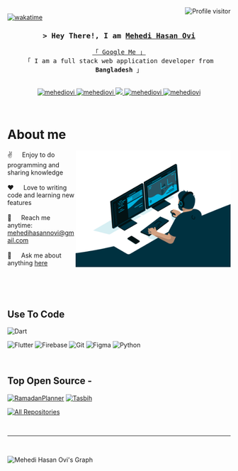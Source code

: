 <!--
<h2 align="center">
  Welcome to Mehedi Hasan Ovi World!
  <img src="https://media.giphy.com/media/hvRJCLFzcasrR4ia7z/giphy.gif" width="28">
</h2>
-->

<!--
<p align="center">
  <a href="https://github.com/mehediovi"><img src="https://readme-typing-svg.herokuapp.com/?lines=Self%20Taught%20Programmer;Front%20End%20Developer;1.5%2B%20years%20of%20coding%20experience;Always%20learning%20new%20things&center=true&width=380&height=45"></a>
</p>

 -->

<a href="https://komarev.com/ghpvc/?username=mehedihasannovi">
  <img align="right" src="https://komarev.com/ghpvc/?username=mehedihasannovi&label=Visitors&color=0e75b6&style=flat" alt="Profile visitor" />
</a>


[![wakatime](https://wakatime.com/badge/user/78c92b8e-98af-4f70-a6be-4109b111e446.svg)](https://wakatime.com/@mehedihasanovi)

<!-- Intro  -->
<h3 align="center">
        <samp>&gt; Hey There!, I am
                <b><a target="_blank" href="https://mehediovi.me">Mehedi Hasan Ovi</a></b>
        </samp>
</h3>


<p align="center"> 
  <samp>
    <a href="https://www.google.com/search?q=Mehedi+hasan+ovi">「 Google Me 」</a>
    <br>
    「 I am a full stack web application developer from <b>Bangladesh</b> 」
    <br>
    <br>
  </samp>
</p>

<p align="center">
 <a href="https://mehediovi.me" target="blank">
  <img src="https://img.shields.io/badge/Website-DC143C?style=for-the-badge&logo=medium&logoColor=white" alt="mehediovi" />
 </a>
 <a href="https://www.linkedin.com/in/mehediovi" target="_blank">
  <img src="https://img.shields.io/badge/LinkedIn-0077B5?style=for-the-badge&logo=linkedin&logoColor=white" alt="mehediovi"/>
 </a>
 <!-- <a href="https://dev.to/mehediovi" target="_blank">
  <img src="https://img.shields.io/badge/dev.to-0A0A0A?style=for-the-badge&logo=dev.to&logoColor=white" alt="mehediovi" />
 </a> -->
 <a href="https://x.com/Mehedi_Ovi_" target="_blank">
  <img src="https://img.shields.io/badge/Twitter-1DA1F2?style=for-the-badge&logo=twitter&logoColor=white" />
 </a>
 <a href="https://instagram.com/_mehedi_hasan_ovi" target="_blank">
  <img src="https://img.shields.io/badge/Instagram-fe4164?style=for-the-badge&logo=instagram&logoColor=white" alt="mehediovi" />
 </a> 
 <a href="https://facebook.com/mehedihasanovi.io" target="_blank">
  <img src="https://img.shields.io/badge/Facebook-20BEFF?&style=for-the-badge&logo=facebook&logoColor=white" alt="mehediovi"  />
  </a> 
</p>
<br />

<!-- About Section -->
 # About me
 
<p>
 <img align="right" width="350" src="/assets/programmer.gif" alt="Coding gif" />
  
 ✌️ &emsp; Enjoy to do programming and sharing knowledge <br/><br/>
 ❤️ &emsp; Love to writing code and learning new features<br/><br/>
 📧 &emsp; Reach me anytime: mehedihasannovi@gmail.com<br/><br/>
 💬 &emsp; Ask me about anything [here](https://github.com/mehedihasannovi/mehedihasanovi/issues)

</p>

<br/>
<br/>
<br/>

## Use To Code

![Dart](https://camo.githubusercontent.com/2081d92c054dbf7eec9521ade73051ed66fb9ccffb53e33213585fbf23ec2d52/68747470733a2f2f696d672e736869656c64732e696f2f62616467652f446172742d3031373543323f7374796c653d666f722d7468652d6261646765266c6f676f3d64617274266c6f676f436f6c6f723d7768697465)
<!-- ![Javascript](https://img.shields.io/badge/Javascript-F0DB4F?style=for-the-badge&labelColor=black&logo=javascript&logoColor=F0DB4F)
![Typescript](https://img.shields.io/badge/Typescript-007acc?style=for-the-badge&labelColor=black&logo=typescript&logoColor=007acc) -->
![Flutter](https://camo.githubusercontent.com/df7ab2a6c45b04e44de2c8641ef87cba4617625cd31935efb57721a4e0a351b2/68747470733a2f2f696d672e736869656c64732e696f2f62616467652f466c75747465722d3032353639423f7374796c653d666f722d7468652d6261646765266c6f676f3d666c7574746572266c6f676f436f6c6f723d7768697465)
![Firebase](https://camo.githubusercontent.com/f34df100c34fada6dbfa7768b87a078ebbeeb932cbba71916f3f9e35e3107156/68747470733a2f2f696d672e736869656c64732e696f2f62616467652f66697265626173652d6666636132383f7374796c653d666f722d7468652d6261646765266c6f676f3d6669726562617365266c6f676f436f6c6f723d626c61636b)
![Git](https://camo.githubusercontent.com/f38298638f10774e1f0205a1111dff4a7675c0ed8600356f28e8276c2bab8235/68747470733a2f2f696d672e736869656c64732e696f2f62616467652f4769742d4630353033323f7374796c653d666f722d7468652d6261646765266c6f676f3d676974266c6f676f436f6c6f723d7768697465)
![Figma](https://camo.githubusercontent.com/87f7705beed62b47e78194633fe9e96e2d2b59097003f1020ce1fc11f26b284e/68747470733a2f2f696d672e736869656c64732e696f2f62616467652f4669676d612d3145314531453f7374796c653d666f722d7468652d6261646765266c6f676f3d4669676d61266c6f676f436f6c6f723d7768697465)
![Python](https://camo.githubusercontent.com/068185594692d93914fc7f6c90a603efd68a4ca8f4ef0463f12ec9df8c51267a/68747470733a2f2f696d672e736869656c64732e696f2f62616467652f507974686f6e2d4646443433423f7374796c653d666f722d7468652d6261646765266c6f676f3d707974686f6e266c6f676f436f6c6f723d6461726b677265656e)
<!-- ![MongoDB](https://img.shields.io/badge/MongoDB-4EA94B?style=for-the-badge&logo=mongodb&logoColor=white)
![HTML](https://img.shields.io/badge/HTML5-E34F26?style=for-the-badge&logo=html5&logoColor=white)
![CSS3](https://img.shields.io/badge/CSS3-1572B6?style=for-the-badge&logo=css3&logoColor=white)
![SASS Badge](https://img.shields.io/badge/Sass-CC6699?style=for-the-badge&logo=sass&logoColor=white)
![Ant-Design](https://img.shields.io/badge/AntDesign-0170FE?style=for-the-badge&logo=antdesign&logoColor=white)
![Tailwind](https://img.shields.io/badge/Tailwind_CSS-092749?style=for-the-badge&logo=tailwindcss&logoColor=06B6D4&labelColor=000000)
![Bootstrap](https://img.shields.io/badge/Bootstrap-563D7C?style=for-the-badge&logo=bootstrap&logoColor=white)
![Strapi](https://img.shields.io/badge/strapi-2E7EEA?style=for-the-badge&logo=strapi&logoColor=white)
![Markdown](https://img.shields.io/badge/Markdown-000000?style=for-the-badge&logo=markdown&logoColor=white)
![Redux](https://img.shields.io/badge/Redux-593D88?style=for-the-badge&logo=redux&logoColor=white)
![React Query](https://img.shields.io/badge/-React_Query-FF4154?style=for-the-badge&logo=react%20query&logoColor=white)
![VSCode](https://img.shields.io/badge/Visual_Studio-0078d7?style=for-the-badge&logo=visual%20studio&logoColor=white)
![Git](https://img.shields.io/badge/Git-F05032?style=for-the-badge&logo=git&logoColor=white) -->

<br/>

## Top Open Source -
[![RamadanPlanner](https://github-readme-stats.vercel.app/api/pin/?username=mehedihasannovi&repo=ramadanplanner&border_color=9CDBA6&bg_color=0D1117&title_color=C9D1D9&text_color=8B949E&icon_color=9CDBA6)](https://github.com/MehediHasannOvi/ramadanplanner)
[![Tasbih](https://github-readme-stats.vercel.app/api/pin/?username=mehedihasannovi&repo=tasbih&border_color=9CDBA6&bg_color=0D1117&title_color=C9D1D9&text_color=8B949E&icon_color=9CDBA6)](https://github.com/mehedihasannovi/Tasbih)


<p align="left">
  <a href="https://github.com/mehedihasannovi?tab=repositories" target="_blank"><img alt="All Repositories" title="All Repositories" src="https://img.shields.io/badge/-All%20Repos-2962FF?style=for-the-badge&logo=koding&logoColor=white"/></a>
</p>

<br/>
<hr/>
<br/>




![Mehedi Hasan Ovi's Graph](https://github-readme-activity-graph.vercel.app/graph?username=mehedihasannovi&custom_title=Mehedi&Hasan&Ovi's%20GitHub%20Activity%20Graph&bg_color=0D1117&color=9CDBA6&line=9CDBA6&point=9CDBA6&area_color=FFFFFF&title_color=FFFFFF&area=true)
